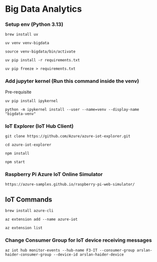 # Big Data Analytics

### Setup env (Python 3.13)
~~~
brew install uv
~~~

~~~
uv venv venv-bigdata
~~~

~~~
source venv-bigdata/bin/activate
~~~

~~~
uv pip install -r requirements.txt
~~~

~~~
uv pip freeze > requirements.txt
~~~

### Add jupyter kernel (Run this command inside the venv)
Pre-requisite
~~~
uv pip install ipykernel
~~~
~~~
python -m ipykernel install --user --name=venv --display-name "bigdata-venv"
~~~

### IoT Explorer (IoT Hub Client)
~~~
git clone https://github.com/Azure/azure-iot-explorer.git
~~~
~~~
cd azure-iot-explorer
~~~
~~~
npm install
~~~
~~~
npm start
~~~
### Raspberry Pi Azure IoT Online Simulator
~~~
https://azure-samples.github.io/raspberry-pi-web-simulator/
~~~
## IoT Commands
~~~
brew install azure-cli
~~~
~~~
az extension add --name azure-iot
~~~
~~~
az extension list
~~~
### Change Consumer Group for IoT device receiving messages
~~~
az iot hub monitor-events --hub-name F3-IT --consumer-group arslan-haider-consumer-group --device-id arslan-haider-device
~~~